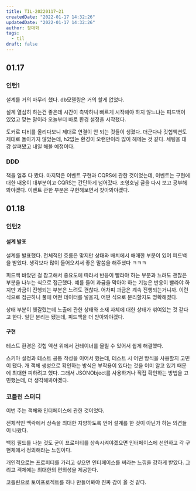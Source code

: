 ```yaml
---
title: TIL-20220117~21
createdDate: "2022-01-17 14:32:26"
updatedDate: "2022-01-17 14:32:26"
author: 정대화
tags:
  - til
draft: false
---
```


## 01.17

### 인턴1

설계를 거의 마무리 했다. db모델링은 거의 할게 없었다.

설계 열심히 하는건 좋은데 시간이 촉박하니 빠르게 시작해야 하지 않느냐는 피드백이 있었고 맞는 말이라 오늘부터 바로 환경 설정을 시작했다.

도커로 디비를 올리다보니 제대로 연결이 안 되는 것들이 생겼다. 더군다나 깃헙액션도 제대로 돌아가지 않았는데, h2없는 환경이 오랜만이라 많이 헤메는 것 같다. 세팅을 대강 살펴봤고 내일 해볼 예정이다.

### DDD

책을 얼추 다 봤다. 마지막은 이벤트 구현과 CQRS에 관한 것이었는데, 이벤트는 구현에 대한 내용이 대부분이고 CQRS는 간단하게 넘어갔다. 조영호님 글을 다시 보고 공부해봐야겠다. 이벤트 관한 부분은 구현해보면서 찾아봐야겠다.

## 01.18

### 인턴2

#### 설계 발표

설계를 발표했다. 전체적인 흐름은 맞지만 상태와 배치에서 애매한 부분이 있어 피드백을 받았다. 생각보다 많이 들어오셔서 좋은 말씀을 해주셨다 ㅋㅋㅋ

피드백 바았던 걸 참고해서 중요도에 따라서 반응이 빨라야 하는 부분과 느려도 괜찮은 부분을 나누는 식으로 접근했다. 예를 들어 과금을 막아야 하는 기능은 반응이 빨라야 하지만 과금이 진행되는 부분은 느려도 괜찮다. 어차피 과금은 계속 진행되는거니까. 이런 식으로 접근하니 풀에 어떤 데이터를 넣을지, 어떤 식으로 분리할지도 명확해졌다.

상태 부분이 헷갈렸는데 노출에 관한 상태와 소재 자체에 대한 상태가 섞여있는 것 같다고 한다. 일단 분리는 됐는데, 피드백을 더 받아봐야겠다.

#### 구현

테스트 환경은 깃헙 액션 위에서 컨테이너를 올릴 수 있어서 쉽게 해결했다.

스키마 설정과 테스트 공통 작성을 이어서 했는데, 테스트 시 어떤 방식을 사용할지 고민이 됐다.
개
객체 생성으로 확인하는 방식은 부작용이 있다는 것을 이미 알고 있기 때문에 최대한 피하려고 했다. 그래서 JSONObject를 사용하거나 직접 확인하는 방법을 고민했는데, 더 생각해봐야겠다.

### 코틀린 스터디

이번 주는 객체와 인터페이스에 관한 것이었다.

전체적인 맥락에서 상속을 최대한 지양하도록 언어 설계를 한 것이 아닌가 하는 의견들이 나왔다.

백킹 필드를 나눈 것도 굳이 프로퍼티를 상속시켜야겠으면 인터페이스에 선언하고 각 구현체에서 정의해라는 느낌이다.

개인적으로는 프로퍼티를 가리고 싶으면 인터페이스를 써라는 느낌을 강하게 받았다. 그리고 객체에는 최대한의 편의성을 제공한다.

코틀린으로 토이프로젝트를 하나 만들어봐야 진짜 감이 올 것 같다.
